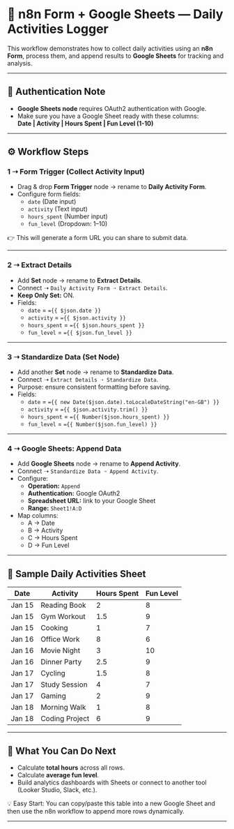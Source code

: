 # 📝 n8n Form + Google Sheets — Daily Activities Logger

This workflow demonstrates how to collect daily activities using an **n8n Form**, process them, and append results to **Google Sheets** for tracking and analysis.

---

## 🔑 Authentication Note
- **Google Sheets node** requires OAuth2 authentication with Google.  
- Make sure you have a Google Sheet ready with these columns:  
  **Date | Activity | Hours Spent | Fun Level (1-10)**  

---

## ⚙️ Workflow Steps

### 1 ➝ Form Trigger (Collect Activity Input)
- Drag & drop **Form Trigger** node → rename to **Daily Activity Form**.  
- Configure form fields:
  - `date` (Date input)  
  - `activity` (Text input)  
  - `hours_spent` (Number input)  
  - `fun_level` (Dropdown: 1–10)  

👉 This will generate a form URL you can share to submit data.

---

### 2 ➝ Extract Details
- Add **Set** node → rename to **Extract Details**.  
- Connect ➝ `Daily Activity Form ➝ Extract Details`.  
- **Keep Only Set:** ON.  
- Fields:
  - `date` = `={{ $json.date }}`  
  - `activity` = `={{ $json.activity }}`  
  - `hours_spent` = `={{ $json.hours_spent }}`  
  - `fun_level` = `={{ $json.fun_level }}`  

---

### 3 ➝ Standardize Data (Set Node)
- Add another **Set** node → rename to **Standardize Data**.  
- Connect ➝ `Extract Details ➝ Standardize Data`.  
- Purpose: ensure consistent formatting before saving.  
- Fields:
  - `date` = `={{ new Date($json.date).toLocaleDateString("en-GB") }}`  
  - `activity` = `={{ $json.activity.trim() }}`  
  - `hours_spent` = `={{ Number($json.hours_spent) }}`  
  - `fun_level` = `={{ Number($json.fun_level) }}`  

---

### 4 ➝ Google Sheets: Append Data
- Add **Google Sheets** node → rename to **Append Activity**.  
- Connect ➝ `Standardize Data ➝ Append Activity`.  
- Configure:
  - **Operation:** `Append`  
  - **Authentication:** Google OAuth2  
  - **Spreadsheet URL:** link to your Google Sheet  
  - **Range:** `Sheet1!A:D`  
- Map columns:
  - A → Date  
  - B → Activity  
  - C → Hours Spent  
  - D → Fun Level  

---

## 📄 Sample Daily Activities Sheet

| Date     | Activity      | Hours Spent | Fun Level |
|----------|---------------|-------------|-----------|
| Jan 15   | Reading Book  | 2           | 8         |
| Jan 15   | Gym Workout   | 1.5         | 9         |
| Jan 15   | Cooking       | 1           | 7         |
| Jan 16   | Office Work   | 8           | 6         |
| Jan 16   | Movie Night   | 3           | 10        |
| Jan 16   | Dinner Party  | 2.5         | 9         |
| Jan 17   | Cycling       | 1.5         | 8         |
| Jan 17   | Study Session | 4           | 7         |
| Jan 17   | Gaming        | 2           | 9         |
| Jan 18   | Morning Walk  | 1           | 8         |
| Jan 18   | Coding Project| 6           | 9         |

---

## 🎯 What You Can Do Next
- Calculate **total hours** across all rows.  
- Calculate **average fun level**.  
- Build analytics dashboards with Sheets or connect to another tool (Looker Studio, Slack, etc.).

💡 Easy Start: You can copy/paste this table into a new Google Sheet and then use the n8n workflow to append more rows dynamically.

---
